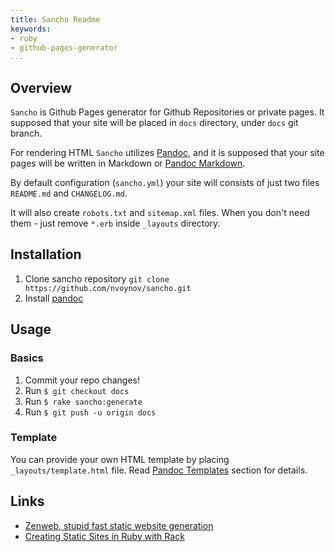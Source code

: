 ```yaml
---
title: Sancho Readme
keywords:
- ruby
- github-pages-generator
...
```


## Overview

`Sancho` is Github Pages generator for Github Repositories or private pages. It supposed that your site will be placed in `docs` directory, under `docs` git branch.

For rendering HTML `Sancho` utilizes [Pandoc](https://pandoc.org), and it is supposed that your site pages will be written in Markdown or [Pandoc Markdown](https://pandoc.org/MANUAL.html#pandocs-markdown).

By default configuration (`sancho.yml`) your site will consists of just two files `README.md` and `CHANGELOG.md`.

It will also create `robots.txt` and `sitemap.xml` files. When you don't need them - just remove `*.erb` inside `_layouts` directory.

## Installation

1. Clone sancho repository
   `git clone https://github.com/nvoynov/sancho.git`
2. Install [pandoc](https://pandoc.org/installing.html)

## Usage

### Basics

1. Commit your repo changes!
2. Run `$ git checkout docs`
3. Run `$ rake sancho:generate`
4. Run `$ git push -u origin docs`

### Template

You can provide your own HTML template by placing `_layouts/template.html` file. Read [Pandoc Templates](https://pandoc.org/MANUAL.html#templates) section for details.

## Links

- [Zenweb, stupid fast static website generation](https://www.zenspider.com/projects/zenweb.html)
- [Creating Static Sites in Ruby with Rack](https://devcenter.heroku.com/articles/static-sites-ruby)

